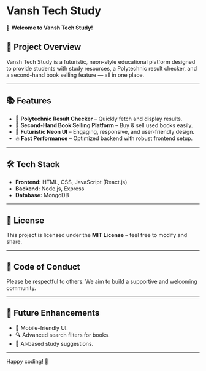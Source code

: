 # Vansh Tech Study

🚀 **Welcome to Vansh Tech Study!**

## 🎯 Project Overview
Vansh Tech Study is a futuristic, neon-style educational platform designed to provide students with study resources, a Polytechnic result checker, and a second-hand book selling feature — all in one place.

---

## 📚 Features
- 🌟 **Polytechnic Result Checker** – Quickly fetch and display results.
- 📘 **Second-Hand Book Selling Platform** – Buy & sell used books easily.
- 🎨 **Futuristic Neon UI** – Engaging, responsive, and user-friendly design.
- 🔥 **Fast Performance** – Optimized backend with robust frontend setup.

---

## 🛠️ Tech Stack
- **Frontend:** HTML, CSS, JavaScript (React.js)
- **Backend:** Node.js, Express
- **Database:** MongoDB

---


## 📜 License

This project is licensed under the **MIT License** – feel free to modify and share.

---

## 🤝 Code of Conduct

Please be respectful to others. We aim to build a supportive and welcoming community.

---

## 🔧 Future Enhancements

- 📲 Mobile-friendly UI.
- 🔍 Advanced search filters for books.
- 🧠 AI-based study suggestions.

---

Happy coding! 🎉
